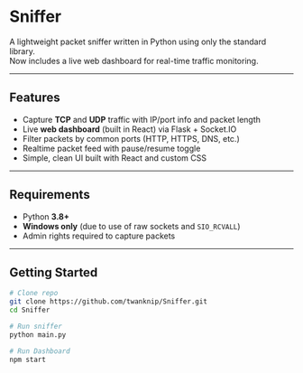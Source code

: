 # Sniffer

A lightweight packet sniffer written in Python using only the standard library.  
Now includes a live web dashboard for real-time traffic monitoring.

---

## Features

- Capture **TCP** and **UDP** traffic with IP/port info and packet length
- Live **web dashboard** (built in React) via Flask + Socket.IO
- Filter packets by common ports (HTTP, HTTPS, DNS, etc.)
- Realtime packet feed with pause/resume toggle
- Simple, clean UI built with React and custom CSS

---

## Requirements

- Python **3.8+**
- **Windows only** (due to use of raw sockets and `SIO_RCVALL`)
- Admin rights required to capture packets

---

## Getting Started

```bash
# Clone repo
git clone https://github.com/twanknip/Sniffer.git
cd Sniffer

# Run sniffer
python main.py

# Run Dashboard
npm start
